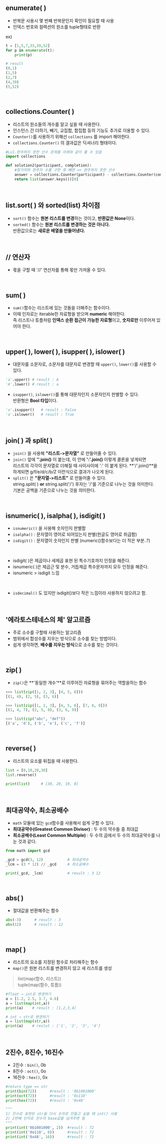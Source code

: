 ## enumerate( )
- 반복문 사용시 몇 번째 반복문인지 확인이 필요할 때 사용
- 인덱스 번호와 컬렉션의 원소를 tuple형태로 반환

ex)
```python
t = [1,5,7,33,39,52]
for p in enumerate(t):
    print(p)
```
```python
# result
(0,1)
(1,5)
(2,7)
(4,39)
(5,52)
```
<br/>

## collections.Counter( )
- 리스트의 원소들의 개수를 알고 싶을 때 사용한다.
- 인스턴스 간 더하기, 빼기, 교집합, 합집합 등의 기능도 추가로 이용할 수 있다.
- `Counter()`를 사용하기 위해선 `collections` 를 import 해야한다.
- `collections.Counter()` 의 결과값은 딕셔너리 형태이다.
```python
#Lv1.완주하지 못한 선수 문제를 아래와 같이 풀 수 있음
import collections

def solution2(participant, completion):
    #참가자와 완주자 수를 구한 후 빼면 => 완주하지 못한 선수
    answer = collections.Counter(participant) - collections.Counter(completion)
    return list(answer.keys())[0]
```
<br/>

## list.sort( ) 와 sorted(list) 차이점
- `sort()` 함수는 **원본 리스트를 변경**하는 것이고, **반환값은 None**이다.
- `sorted()` 함수는 **원본 리스트를 변경하는 것은 아니다.** <br/>
반환값으로는 **새로운 배열을 만들어낸다.**

<br/>

## // 연산자
- 몫을 구할 때 '//' 연산자를 통해 몫만 가져올 수 있다.

<br/>

## sum( )
- `sum()`함수는 리스트에 있는 것들을 더해주는 함수이다.
- 이때 인자로는 iterable한 자료형을 받으며 **numeric** 해야한다. <br>
즉 리스트나 튜플처럼 **인덱스 순환 접근이 가능한 자료형**이고, **숫자로만** 이루어져 있어야 한다.

<br/>

## upper( ), lower( ), isupper( ), islower( )
- 대문자를 소문자로, 소문자를 대문자로 변경할 때 `upper()`, `lower()`를 사용할 수 있다.
```python
'a'.upper() # result : A
'A'.lower() # result : a
```
- `isupper()`, `islower()`를 통해 대문자인지 소문자인지 판별할 수 있다.<br>
반환형은 **Bool 타입**이다.
```python
'a'.isupper()   # result : False
'a'.islower()   # result : True
```

<br>

## join( ) 과 split( )
- `join()` 을 사용해 **"리스트->문자열"** 로 만들어줄 수 있다.
- `join()` 앞에 **''.join()** 이 붙는데, 이 안에 **':'.join()** 이렇게 콜론을 넣게되면<br>
    리스트의 각각이 문자열로 더해질 때 사이사이에 ':' 이 붙게 된다.
    **'/'.join()**을 하게되면 g/f/e/d/c/b/Z 이런식으로 결과가 나오게 된다.
- `split()` 은 **"문자열->리스트"** 로 만들어줄 수 있다.<br>
    string.split( ) **or** string.split('/') 후자는 '/'를 기준으로 나누는 것을 의미한다.<br>
    기본은 공백을 기준으로 나누는 것을 의미한다.

<br>

## isnumeric( ), isalpha( ), isdigit( )
- `isnumeric()` 을 사용해 숫자인지 판별함
- `isalpha()` : 문자열이 영어로 되어있는지 판별(한글도 영어로 취급함)
- `isdigit()` : 문자열이 숫자인지 판별 (numeric()함수보다는 더 작은 부분..?)

<br>

- isdigit( )은 제곱이나 세제곱 표현 된 특수기호까지 인정을 해준다.
- isnumeric( )은 제곱근 및 분수, 거듭제곱 특수문자까지 모두 인정을 해준다.
- isnumeric > isdigit 느낌

<br>

- `isdecimal()` 도 있지만 isdigit()보다 작은 느낌이라 사용하지 않으려고 함. 

<br>

## '에라토스테네스의 체' 알고르즘
- 주로 소수를 구할때 사용하는 알고리즘
- 범위에서 합성수를 지우는 방식으로 소수를 찾는 방법이다.
- 쉽게 생각하면, **배수를 지우는 방식**으로 소수를 찾는 것이다.

<br>

## zip( )
- `zip()`은 **'동일한 개수'**로 이루어진 자료형을 묶어주는 역할을하는 함수
```python
>>> list(zip([1, 2, 3], [4, 5, 6]))
[(1, 4), (2, 5), (3, 6)]

>>> list(zip([1, 2, 3], [4, 5, 6], [7, 8, 9]))
[(1, 4, 7), (2, 5, 8), (3, 6, 9)]

>>> list(zip("abc", "def"))
[('a', 'd'), ('b', 'e'), ('c', 'f')]
```

<br>

## reverse( )
- 리스트의 요소를 뒤집을 때 사용한다.
```python
list = [0,10,20,30]
list.reverse()
 
print(list)     # [30, 20, 10, 0]
```

<br>

## 최대공약수, 최소공배수
- `math` 모듈에 있는 `gcd`함수를 사용해서 쉽게 구할 수 있다.
- **최대공약수(Greatest Common Divisor)** : 두 수의 약수들 중 최대값
- **최소공배수(Least Common Multiple)** : 두 수의 곱에서 두 수의 최대공약수를 나눈 것과 같다.
```python
from math import gcd

_gcd = gcd(3, 12)           # 최대공약수
_lcm = (3 * 12) // _gcd     # 최소공배수

print(_gcd, _lcm)           # result : 3 12
```

<br>

## abs( )
- 절대값을 반환해주는 함수
```python
abs(-3)      # result : 3
abs(12)      # result : 12
```

<br>

## map( )
- 리스트의 요소를 지정된 함수로 처리해주는 함수
- `map()`은 원본 리스트를 변경하지 않고 새 리스트를 생성
> list(map(함수, 리스트))<br>
tuple(map(함수, 튜플))
```python
#float → int로 변경하기
a = [1.2, 2.5, 3.7, 4.6]
a = list(map(int,a))
print(a)    # result : [1,2,3,4]

# int → str로 변경하기
a = list(map(str,a))
print(a)    # reslut : ['1', '2', '3', '4']
```

<br>

## 2진수, 8진수, 16진수
- 2진수 : `bin()`, 0b
- 8진수 : `oct()`, 0o
- 16진수 : `hex()`, 0x
```python
#return type == str
print(bin(72))      #result : '0b1001000'
print(oct(72))      #result : '0o110'
print(hex(72))      #result : '0x48'
```

```python
"""
1) 진수로 표현된 str을 다시 숫자로 만들고 싶을 때 int() 사용
2) 2번째 인자로 진수의 base값을 넘겨주면 됨
"""
print(int('0b1001000', 2))  #result : 72
print(int('0o110', 8))      #result : 72
print(int('0x48', 16))      #result : 72
```